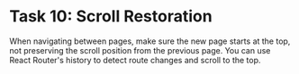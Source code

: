 # Task 10: Scroll Restoration
When navigating between pages, make sure the new page starts at the top, not preserving the scroll position from the previous page. You can use React Router's history to detect route changes and scroll to the top.
